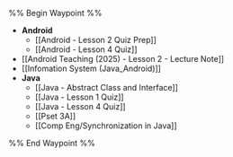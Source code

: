 %% Begin Waypoint %%
- **Android**
	- [[Android - Lesson 2 Quiz Prep]]
	- [[Android - Lesson 4 Quiz]]
- [[Android Teaching (2025) - Lesson 2 - Lecture Note]]
- [[Infomation System (Java_Android)]]
- **Java**
	- [[Java - Abstract Class and Interface]]
	- [[Java - Lesson 1 Quiz]]
	- [[Java - Lesson 4 Quiz]]
	- [[Pset 3A]]
	- [[Comp Eng/Synchronization in Java]]

%% End Waypoint %%
